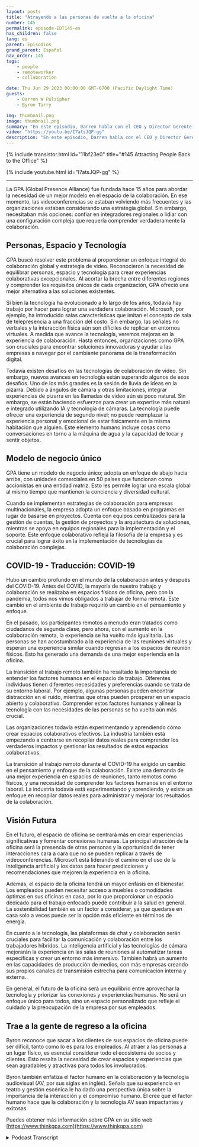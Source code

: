 ```yaml
---
layout: posts
title: "Atrayendo a las personas de vuelta a la oficina"
number: 145
permalink: episode-EDT145-es
has_children: false
lang: es
parent: Episodios
grand_parent: Español
nav_order: 145
tags:
    - people
    - remoteworker
    - collaboration

date: Thu Jun 29 2023 00:00:00 GMT-0700 (Pacific Daylight Time)
guests:
    - Darren W Pulsipher
    - Byron Tarry

img: thumbnail.png
image: thumbnail.png
summary: "En este episodio, Darren habla con el CEO y Director Gerente de GPA sobre el papel que desempeña la innovación en la colaboración para traer a las personas de vuelta a la oficina y por qué las personas necesitan la interacción cara a cara."
video: "https://youtu.be/I7atsJQP-gg"
description: "En este episodio, Darren habla con el CEO y Director Gerente de GPA sobre el papel que desempeña la innovación en la colaboración para traer a las personas de vuelta a la oficina y por qué las personas necesitan la interacción cara a cara."
---
```


<div>
{% include transistor.html id="11bf23e0" title="#145 Attracting People Back to the Office" %}

{% include youtube.html id="I7atsJQP-gg" %}
</div>

---

La GPA (Global Presence Alliance) fue fundada hace 15 años para abordar la necesidad de un mejor modelo en el espacio de la colaboración. En ese momento, las videoconferencias se estaban volviendo más frecuentes y las organizaciones estaban considerando una estrategia global. Sin embargo, necesitaban más opciones: confiar en integradores regionales o lidiar con una configuración compleja que requería comprender verdaderamente la colaboración.

## Personas, Espacio y Tecnología

GPA buscó resolver este problema al proporcionar un enfoque integral de colaboración global y estrategia de video. Reconocieron la necesidad de equilibrar personas, espacio y tecnología para crear experiencias colaborativas excepcionales. Al acortar la brecha entre diferentes regiones y comprender los requisitos únicos de cada organización, GPA ofreció una mejor alternativa a las soluciones existentes.

Si bien la tecnología ha evolucionado a lo largo de los años, todavía hay trabajo por hacer para lograr una verdadera colaboración. Microsoft, por ejemplo, ha introducido salas características que imitan el concepto de sala de telepresencia a una fracción del costo. Sin embargo, las señales no verbales y la interacción física aún son difíciles de replicar en entornos virtuales. A medida que avance la tecnología, veremos mejoras en la experiencia de colaboración. Hasta entonces, organizaciones como GPA son cruciales para encontrar soluciones innovadoras y ayudar a las empresas a navegar por el cambiante panorama de la transformación digital.

Todavía existen desafíos en las tecnologías de colaboración de video. Sin embargo, nuevos avances en tecnología están superando algunos de esos desafíos. Uno de los más grandes es la sesión de lluvia de ideas en la pizarra. Debido a ángulos de cámara y otras limitaciones, integrar experiencias de pizarra en las llamadas de video aún es poco natural. Sin embargo, se están haciendo esfuerzos para crear un expertise más natural e integrado utilizando IA y tecnología de cámaras. La tecnología puede ofrecer una experiencia de segundo nivel; no puede reemplazar la experiencia personal y emocional de estar físicamente en la misma habitación que alguien. Este elemento humano incluye cosas como conversaciones en torno a la máquina de agua y la capacidad de tocar y sentir objetos.

## Modelo de negocio único

GPA tiene un modelo de negocio único; adopta un enfoque de abajo hacia arriba, con unidades comerciales en 50 países que funcionan como accionistas en una entidad matriz. Esto les permite lograr una escala global al mismo tiempo que mantienen la conciencia y diversidad cultural.

Cuando se implementan estrategias de colaboración para empresas multinacionales, la empresa adopta un enfoque basado en programas en lugar de basarse en proyectos. Cuenta con equipos centralizados para la gestión de cuentas, la gestión de proyectos y la arquitectura de soluciones, mientras se apoya en equipos regionales para la implementación y el soporte. Este enfoque colaborativo refleja la filosofía de la empresa y es crucial para lograr éxito en la implementación de tecnologías de colaboración complejas.

## COVID-19 - Traducción: COVID-19

Hubo un cambio profundo en el mundo de la colaboración antes y después del COVID-19. Antes del COVID, la mayoría de nuestro trabajo y colaboración se realizaba en espacios físicos de oficina, pero con la pandemia, todos nos vimos obligados a trabajar de forma remota. Este cambio en el ambiente de trabajo requirió un cambio en el pensamiento y enfoque.

En el pasado, los participantes remotos a menudo eran tratados como ciudadanos de segunda clase, pero ahora, con el aumento en la colaboración remota, la experiencia se ha vuelto más igualitaria. Las personas se han acostumbrado a la experiencia de las reuniones virtuales y esperan una experiencia similar cuando regresan a los espacios de reunión físicos. Esto ha generado una demanda de una mejor experiencia en la oficina.

La transición al trabajo remoto también ha resaltado la importancia de entender los factores humanos en el espacio de trabajo. Diferentes individuos tienen diferentes necesidades y preferencias cuando se trata de su entorno laboral. Por ejemplo, algunas personas pueden encontrar distracción en el ruido, mientras que otras pueden prosperar en un espacio abierto y colaborativo. Comprender estos factores humanos y alinear la tecnología con las necesidades de las personas se ha vuelto aún más crucial.

Las organizaciones todavía están experimentando y aprendiendo cómo crear espacios colaborativos efectivos. La industria también está empezando a centrarse en recopilar datos reales para comprender los verdaderos impactos y gestionar los resultados de estos espacios colaborativos.

La transición al trabajo remoto durante el COVID-19 ha exigido un cambio en el pensamiento y enfoque de la colaboración. Existe una demanda de una mejor experiencia en espacios de reuniones, tanto remotos como físicos, y una necesidad de comprender los factores humanos en el entorno laboral. La industria todavía está experimentando y aprendiendo, y existe un enfoque en recopilar datos reales para administrar y mejorar los resultados de la colaboración.

## Visión Futura

En el futuro, el espacio de oficina se centrará más en crear experiencias significativas y fomentar conexiones humanas. La principal atracción de la oficina será la presencia de otras personas y la oportunidad de tener interacciones cara a cara que no se pueden replicar a través de videoconferencias. Microsoft está liderando el camino en el uso de la inteligencia artificial y los datos para hacer predicciones y recomendaciones que mejoren la experiencia en la oficina.

Además, el espacio de la oficina tendrá un mayor énfasis en el bienestar. Los empleados pueden necesitar acceso a muebles o comodidades óptimas en sus oficinas en casa, por lo que proporcionar un espacio dedicado para el trabajo enfocado puede contribuir a la salud en general. La sostenibilidad también es un factor a considerar, ya que quedarse en casa solo a veces puede ser la opción más eficiente en términos de energía.

En cuanto a la tecnología, las plataformas de chat y colaboración serán cruciales para facilitar la comunicación y colaboración entre los trabajadores híbridos. La inteligencia artificial y las tecnologías de cámara mejorarán la experiencia en las salas de reuniones al automatizar tareas específicas y crear un entorno más inmersivo. También habrá un aumento en las capacidades de producción de medios, con más empresas creando sus propios canales de transmisión estrecha para comunicación interna y externa.

En general, el futuro de la oficina será un equilibrio entre aprovechar la tecnología y priorizar las conexiones y experiencias humanas. No será un enfoque único para todos, sino un espacio personalizado que refleje el cuidado y la preocupación de la empresa por sus empleados.

## Trae a la gente de regreso a la oficina

Byron reconoce que sacar a los clientes de sus espacios de oficina puede ser difícil, tanto como lo es para los empleados. Al atraer a las personas a un lugar físico, es esencial considerar todo el ecosistema de socios y clientes. Esto resalta la necesidad de crear espacios y experiencias que sean agradables y atractivas para todos los involucrados.

Byron también enfatiza el factor humano en la colaboración y la tecnología audiovisual (AV, por sus siglas en inglés). Señala que su experiencia en teatro y gestión escénica le ha dado una perspectiva única sobre la importancia de la interacción y el compromiso humano. Él cree que el factor humano hace que la colaboración y la tecnología AV sean impactantes y exitosas.

Puedes obtener más información sobre GPA en su sitio web [https://www.thinkgpa.com](https://www.thinkgpa.com)



<details>
<summary> Podcast Transcript </summary>

<p></p>

</details>
